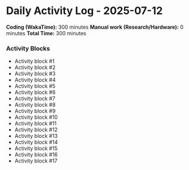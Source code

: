 # Daily Activity Log - 2025-07-12

**Coding (WakaTime):** 300 minutes
**Manual work (Research/Hardware):** 0 minutes
**Total Time:** 300 minutes

### Activity Blocks
- Activity block #1
- Activity block #2
- Activity block #3
- Activity block #4
- Activity block #5
- Activity block #6
- Activity block #7
- Activity block #8
- Activity block #9
- Activity block #10
- Activity block #11
- Activity block #12
- Activity block #13
- Activity block #14
- Activity block #15
- Activity block #16
- Activity block #17
